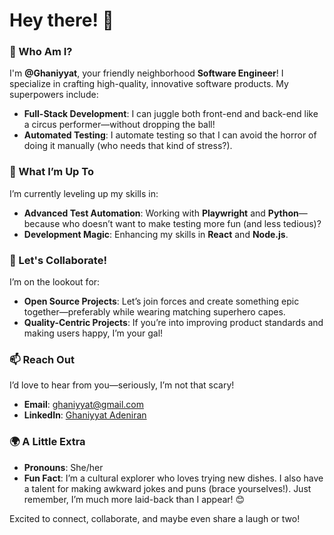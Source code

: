 # Hey there! 👋

### 🌟 Who Am I?
I'm **@Ghaniyyat**, your friendly neighborhood **Software Engineer**! I specialize in crafting high-quality, innovative software products. My superpowers include:
- **Full-Stack Development**: I can juggle both front-end and back-end like a circus performer—without dropping the ball!
- **Automated Testing**: I automate testing so that I can avoid the horror of doing it manually (who needs that kind of stress?).

### 🔧 What I’m Up To 
I’m currently leveling up my skills in:
- **Advanced Test Automation**: Working with **Playwright** and **Python**—because who doesn’t want to make testing more fun (and less tedious)?
- **Development Magic**: Enhancing my skills in **React** and **Node.js**.

### 🤝 Let's Collaborate! 
I’m on the lookout for:
- **Open Source Projects**: Let’s join forces and create something epic together—preferably while wearing matching superhero capes.
- **Quality-Centric Projects**: If you’re into improving product standards and making users happy, I’m your gal!

### 📫 Reach Out 
I’d love to hear from you—seriously, I’m not that scary!  
- **Email**: [ghaniyyat@gmail.com](mailto:ghaniyyat@gmail.com)  
- **LinkedIn**: [Ghaniyyat Adeniran](https://www.linkedin.com/in/ghaniyyat-adeniran-40b978245)

### 🌍 A Little Extra
- **Pronouns**: She/her
- **Fun Fact**: I’m a cultural explorer who loves trying new dishes. I also have a talent for making awkward jokes and puns (brace yourselves!). Just remember, I’m much more laid-back than I appear! 😊

Excited to connect, collaborate, and maybe even share a laugh or two!
